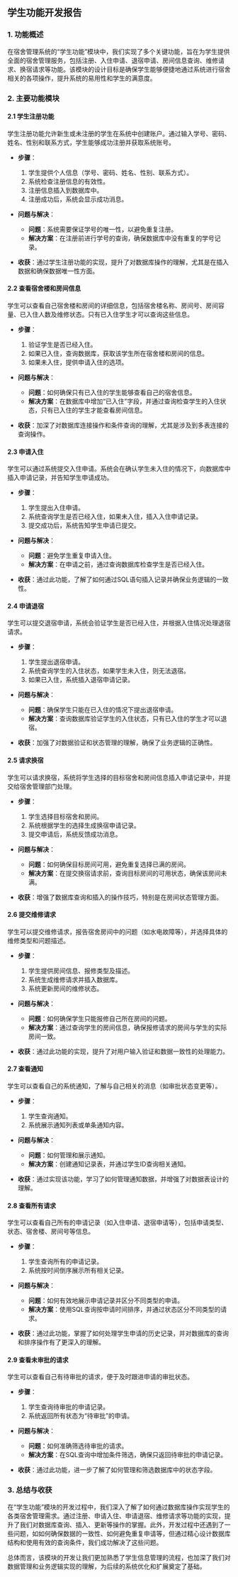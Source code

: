## 学生功能开发报告

### 1. 功能概述

在宿舍管理系统的“学生功能”模块中，我们实现了多个关键功能，旨在为学生提供全面的宿舍管理服务，包括注册、入住申请、退宿申请、房间信息查询、维修请求、换宿请求等功能。该模块的设计目标是确保学生能够便捷地通过系统进行宿舍相关的各项操作，提升系统的易用性和学生的满意度。

### 2. 主要功能模块

#### 2.1 学生注册功能

学生注册功能允许新生或未注册的学生在系统中创建账户。通过输入学号、密码、姓名、性别和联系方式，学生能够成功注册并获取系统账号。

- **步骤**：
    
    1. 学生提供个人信息（学号、密码、姓名、性别、联系方式）。
    2. 系统检查注册信息的有效性。
    3. 注册信息插入到数据库中。
    4. 注册成功后，系统会显示成功消息。
- **问题与解决**：
    
    - **问题**：系统需要保证学号的唯一性，以避免重复注册。
    - **解决方案**：在注册前进行学号的查询，确保数据库中没有重复的学号记录。
- **收获**：通过学生注册功能的实现，提升了对数据库操作的理解，尤其是在插入数据和确保数据唯一性方面。
    

#### 2.2 查看宿舍楼和房间信息

学生可以查看自己宿舍楼和房间的详细信息，包括宿舍楼名称、房间号、房间容量、已入住人数及维修状态。只有已入住学生才可以查询这些信息。

- **步骤**：
    
    1. 验证学生是否已经入住。
    2. 如果已入住，查询数据库，获取该学生所在宿舍楼和房间的信息。
    3. 如果未入住，提供申请入住的选项。
- **问题与解决**：
    
    - **问题**：如何确保只有已入住的学生能够查看自己的宿舍信息。
    - **解决方案**：在数据库中增加“已入住”字段，并通过查询检查学生的入住状态，只有已入住的学生才能查看房间信息。
- **收获**：加深了对数据库连接操作和条件查询的理解，尤其是涉及到多表连接的查询操作。
    

#### 2.3 申请入住

学生可以通过系统提交入住申请。系统会在确认学生未入住的情况下，向数据库中插入申请记录，并告知学生申请成功。

- **步骤**：
    
    1. 学生提出入住申请。
    2. 系统查询学生是否已经入住，如果未入住，插入入住申请记录。
    3. 提交成功后，系统告知学生申请已提交。
- **问题与解决**：
    
    - **问题**：避免学生重复申请入住。
    - **解决方案**：在申请之前，通过查询数据库检查学生是否已经入住。
- **收获**：通过此功能，了解了如何通过SQL语句插入记录并确保业务逻辑的一致性。
    

#### 2.4 申请退宿

学生可以提交退宿申请，系统会验证学生是否已经入住，并根据入住情况处理退宿请求。

- **步骤**：
    
    1. 学生提出退宿申请。
    2. 系统查询学生的入住状态，如果学生未入住，则无法退宿。
    3. 如果已入住，系统插入退宿申请记录。
- **问题与解决**：
    
    - **问题**：确保学生只能在已入住的情况下提出退宿申请。
    - **解决方案**：查询数据库验证学生的入住状态，只有已入住的学生才可以退宿。
- **收获**：加强了对数据验证和状态管理的理解，确保了业务逻辑的正确性。
    

#### 2.5 请求换宿

学生可以请求换宿，系统将学生选择的目标宿舍和房间信息插入申请记录中，并提交给宿舍管理部门处理。

- **步骤**：
    
    1. 学生选择目标宿舍和房间。
    2. 系统根据学生的选择生成换宿申请记录。
    3. 提交申请后，系统反馈成功消息。
- **问题与解决**：
    
    - **问题**：如何确保目标房间可用，避免重复选择已满的房间。
    - **解决方案**：在提交换宿请求前，查询目标房间的可用状态，确保该房间未满。
- **收获**：增强了数据库查询和插入的操作技巧，特别是在房间状态管理方面。
    

#### 2.6 提交维修请求

学生可以提交维修请求，报告宿舍房间中的问题（如水电故障等），并选择具体的维修类型和问题描述。

- **步骤**：
    
    1. 学生提供房间信息、报修类型及描述。
    2. 系统生成维修请求并插入数据库。
    3. 系统更新房间的维修状态。
- **问题与解决**：
    
    - **问题**：如何确保学生只能报修自己所在房间的问题。
    - **解决方案**：通过查询学生的房间信息，确保报修请求的房间与学生的实际房间一致。
- **收获**：通过此功能的实现，提升了对用户输入验证和数据一致性的处理能力。
    

#### 2.7 查看通知

学生可以查看自己的系统通知，了解与自己相关的消息（如审批状态变更等）。

- **步骤**：
    
    1. 学生查询通知。
    2. 系统展示通知列表或单条通知内容。
- **问题与解决**：
    
    - **问题**：如何管理和展示通知。
    - **解决方案**：创建通知记录表，并通过学生ID查询相关通知。
- **收获**：通过实现该功能，学习了如何管理通知数据，并增强了对数据表设计的理解。
    

#### 2.8 查看所有请求

学生可以查看自己所有的申请记录（如入住申请、退宿申请等），包括申请类型、状态、宿舍楼、房间号等信息。

- **步骤**：
    
    1. 学生查询所有的申请记录。
    2. 系统按时间倒序展示所有相关记录。
- **问题与解决**：
    
    - **问题**：如何有效地展示申请记录并区分不同类型的申请。
    - **解决方案**：使用SQL查询按申请时间排序，并通过状态区分不同类型的请求。
- **收获**：通过此功能，掌握了如何处理学生申请的历史记录，并对数据库的查询和排序操作有了更深入的理解。
    

#### 2.9 查看未审批的请求

学生可以查看自己有待审批的请求，便于及时跟进申请的审批状态。

- **步骤**：
    
    1. 学生查询待审批的申请记录。
    2. 系统返回所有状态为“待审批”的申请。
- **问题与解决**：
    
    - **问题**：如何准确筛选待审批的请求。
    - **解决方案**：在SQL查询中增加条件筛选，确保只返回待审批的申请记录。
- **收获**：通过此功能，进一步了解了如何管理和筛选数据库中的状态字段。
    

### 3. 总结与收获

在“学生功能”模块的开发过程中，我们深入了解了如何通过数据库操作实现学生的各类宿舍管理需求。通过注册、申请入住、申请退宿、维修请求等功能的实现，提升了我们对数据库查询、插入、更新等操作的掌握。此外，开发过程中还遇到了一些问题，如如何确保数据的一致性、如何避免重复申请等，但通过精心设计数据库结构和使用有效的查询条件，我们成功解决了这些问题。

总体而言，该模块的开发让我们更加熟悉了学生信息管理的流程，也加深了我们对数据管理和业务逻辑实现的理解，为后续的系统优化和扩展奠定了基础。